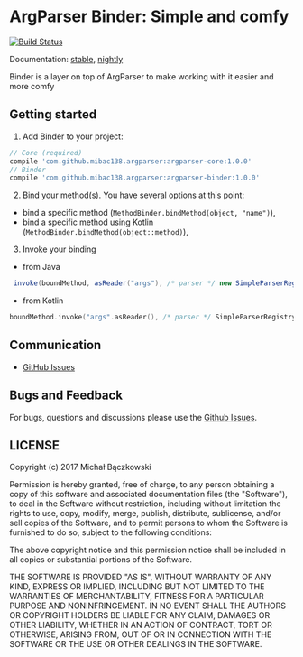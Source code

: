 # ArgParser Binder: Simple and comfy

[![Build Status](https://travis-ci.org/mibac138/ArgParser.svg?branch=master)](https://travis-ci.org/mibac138/ArgParser) 

Documentation: [stable](https://mibac138.github.com/ArgParser/docs/stable/binder), [nightly](https://mibac138.github.com/ArgParser/docs/nightly/binder)

Binder is a layer on top of ArgParser to make working with it easier and more comfy

## Getting started

1. Add Binder to your project:
```groovy
// Core (required)
compile 'com.github.mibac138.argparser:argparser-core:1.0.0'
// Binder
compile 'com.github.mibac138.argparser:argparser-binder:1.0.0'
```

2. Bind your method(s). You have several options at this point:
- bind a specific method (`MethodBinder.bindMethod(object, "name")`),
- bind a specific method using Kotlin (`MethodBinder.bindMethod(object::method)`),

3. Invoke your binding
- from Java
```java
 invoke(boundMethod, asReader("args"), /* parser */ new SimpleParserRegistry())
 ```
 - from Kotlin
 ```kotlin
 boundMethod.invoke("args".asReader(), /* parser */ SimpleParserRegistry())
 ```

## Communication

- [GitHub Issues](https://github.com/mibac138/ArgParser/issues)

## Bugs and Feedback

For bugs, questions and discussions please use the [Github Issues](https://github.com/mibac138/ArgParser/issues).

 
## LICENSE

Copyright (c) 2017 Michał Bączkowski

Permission is hereby granted, free of charge, to any person obtaining a copy
of this software and associated documentation files (the "Software"), to deal
in the Software without restriction, including without limitation the rights
to use, copy, modify, merge, publish, distribute, sublicense, and/or sell
copies of the Software, and to permit persons to whom the Software is
furnished to do so, subject to the following conditions:

The above copyright notice and this permission notice shall be included in all
copies or substantial portions of the Software.

THE SOFTWARE IS PROVIDED "AS IS", WITHOUT WARRANTY OF ANY KIND, EXPRESS OR
IMPLIED, INCLUDING BUT NOT LIMITED TO THE WARRANTIES OF MERCHANTABILITY,
FITNESS FOR A PARTICULAR PURPOSE AND NONINFRINGEMENT. IN NO EVENT SHALL THE
AUTHORS OR COPYRIGHT HOLDERS BE LIABLE FOR ANY CLAIM, DAMAGES OR OTHER
LIABILITY, WHETHER IN AN ACTION OF CONTRACT, TORT OR OTHERWISE, ARISING FROM,
OUT OF OR IN CONNECTION WITH THE SOFTWARE OR THE USE OR OTHER DEALINGS IN THE
SOFTWARE.